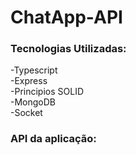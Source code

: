 # ChatApp-API
### Tecnologias Utilizadas:<br/>
  -Typescript <br/>
  -Express <br/>
  -Principios SOLID <br/>
  -MongoDB <br/>
  -Socket <br/>

### API da aplicação: 


